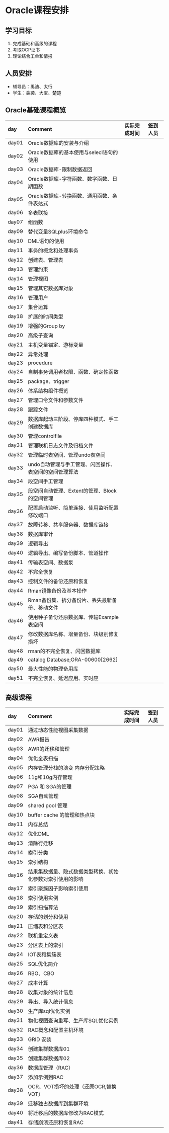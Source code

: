 # Oracle课程安排

## 学习目标

1. 完成基础和高级的课程
2. 考取OCP证书
3. 理论结合工单和情报

## 人员安排

* 辅导员：禹涛、太行
* 学生：衾袭、大宝、楚楚

## Oracle基础课程概览

|day|Comment|实际完成时间|签到人员|
|:--|:--|:--|:--|
|day01|Oracle数据库的安装与介绍|||
|day02|Oracle数据库的基本使用与selecl语句的使用|||
|day03|Oracle数据库-限制数据返回|||
|day04|Oracle数据库-字符函数、数字函数、日期函数|||
|day05|Oracle数据库-转换函数、通用函数、条件表达式|||
|day06|多表联接|||
|day07|组函数|||
|day09|替代变量SQLplus环境命令|||
|day10|DML语句的使用|||
|day11|事务的概念和处理事务|||
|day12|创建表、管理表|||
|day13|管理约束|||
|day14|管理视图|||
|day15|管理其它数据库对象|||
|day16|管理用户|||
|day17|集合运算|||
|day18|扩展的时间类型|||
|day19|增强的Group by|||
|day20|高级子查询|||
|day21|主机变量锚定、游标变量|||
|day22|异常处理|||
|day23|procedure|||
|day24|自制事务调用者权限、函数、确定性函数|||
|day25|package、trigger|||
|day26|体系结构组件概览|||
|day27|管理口令文件和参数文件|||
|day28|跟踪文件|||
|day29|数据库起动三阶段、停库四种模式、手工创建数据库|||
|day30|管理controlfile|||
|day31|管理联机日志文件及归档文件|||
|day32|管理临时表空间、管理undo表空间|||
|day33|undo自动管理与手工管理、闪回操作、表空间的空间管理算法|||
|day34|段空间手工管理|||
|day35|段空间自动管理、Extent的管理、Block的空间管理|||
|day36|配置启动监听、简单连接、使用监听配置修改端口|||
|day37|故障转移、共享服务器、数据库链接|||
|day38|数据库审计|||
|day39|逻辑导出|||
|day40|逻辑导出、编写备份脚本、管道操作|||
|day41|传输表空间、数据泵|||
|day42|不完全恢复|||
|day43|控制文件的备份还原和恢复|||
|day44|Rman镜像备份及基本操作|||
|day45|Rman备份集、拆分备份片、丢失最新备份、移动文件|||
|day46|使用种子备份还原数据库、传输Example表空间|||
|day47|修改数据库名称、增量备份、块级别修复损坏|||
|day48|rman的不完全恢复、闪回数据库|||
|day49|catalog Database;ORA-00600[2662]|||
|day50|最大性能的物理备用库|||
|day51|不完全恢复、延迟应用、实时应|||

## 高级课程

|day|Comment|实际完成时间|签到人员|
|:--|:--|:--|:--|
|day01| 通过动态性能视图采集数据|||
|day02| AWR报告|||
|day03| AWR的迁移和管理|||
|day04| 优化全表扫描|||
|day05| 内存管理分栈的演变 内存分配策略|||
|day06| 11g和10g内存管理|||
|day07| PGA 和 SGA的管理|||
|day08| SGA自动管理|||
|day09| shared pool 管理|||
|day10| buffer cache 的管理和热点块|||
|day11|  内存总结|||
|day12| 优化DML|||
|day13| 清除行迁移|||
|day14| 索引分类|||
|day15| 索引结构|||
|day16| 结果集数据量、隐式数据类型转换、初始化参数对索引使用的影响|||
|day17| 索引聚簇因子影响索引使用|||
|day18| 索引使用实例|||
|day19| 索引扫描算法|||
|day20| 存储的划分和使用|||
|day21| 压缩表和分区表|||
|day22| 联机重定义表|||
|day23| 分区表上的索引|||
|day24| IOT表和集簇表|||
|day25| SQL优化简介|||
|day26| RBO、CBO|||
|day27| 成本计算|||
|day28| 收集对象的统计信息|||
|day29| 导出、导入统计信息|||
|day30| 生产库sql优化实例|||
|day31| 物化视图查询重写、生产库SQL优化实例|||
|day32| RAC概念和配置主机环境|||
|day33| GRID 安装|||
|day34| 创建集群数据库01 |||
|day35| 创建集群数据库02 |||
|day36| 数据库管理（RAC）|||
|day37| 添加示例到RAC|||
|day38| OCR、VOT损坏的处理（还原OCR,替换VOT）|||
|day39| 迁移独占数据库到集群环境|||
|day40| 将迁移后的数据库修改为RAC模式|||
|day41| 存储崩溃还原和恢复RAC|||
